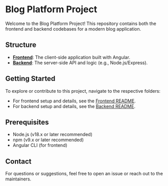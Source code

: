 ﻿# Blog Platform Project

Welcome to the Blog Platform Project! This repository contains both the frontend and backend codebases for a modern blog application.

## Structure
- **[Frontend](./frontend/)**: The client-side application built with Angular.
- **[Backend](./backend/)**: The server-side API and logic (e.g., Node.js/Express).

## Getting Started
To explore or contribute to this project, navigate to the respective folders:
- For frontend setup and details, see the [Frontend README](./frontend/README.md).
- For backend setup and details, see the [Backend README](./backend/README.md).

## Prerequisites
- Node.js (v18.x or later recommended)
- npm (v9.x or later recommended)
- Angular CLI (for frontend)

## Contact
For questions or suggestions, feel free to open an issue or reach out to the maintainers.